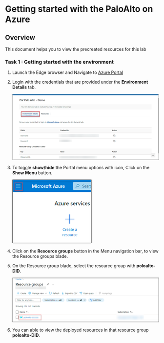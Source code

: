 # Getting started with the PaloAlto on Azure

## Overview

This document helps you to view the precreated resources for this lab

### Task 1 : Getting started with the environment

1. Launch the Edge browser and Navigate to [Azure Portal](https://portal.azure.com)

1. Login with the credentials that are provided under the **Environment Details** tab.

     ![](../images/image08.png)

1. To toggle **show/hide** the Portal menu options with icon, Click on the **Show Menu** button.

     ![](../images/image01.png)

1. Click on the **Resource groups** button in the Menu navigation bar, to view the Resource groups blade.

1. On the Resource group blade, select the resource group with **poloalto-DID**.

     ![](../images/image02.png)

1. You can able to view the deployed resources in that resource group **poloalto-DID**.
